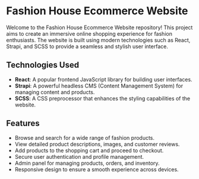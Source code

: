 # Fashion House Ecommerce Website

Welcome to the Fashion House Ecommerce Website repository! This project aims to create an immersive online shopping experience for fashion enthusiasts. The website is built using modern technologies such as React, Strapi, and SCSS to provide a seamless and stylish user interface.

## Technologies Used

- **React**: A popular frontend JavaScript library for building user interfaces.
- **Strapi**: A powerful headless CMS (Content Management System) for managing content and products.
- **SCSS**: A CSS preprocessor that enhances the styling capabilities of the website.

## Features

- Browse and search for a wide range of fashion products.
- View detailed product descriptions, images, and customer reviews.
- Add products to the shopping cart and proceed to checkout.
- Secure user authentication and profile management.
- Admin panel for managing products, orders, and inventory.
- Responsive design to ensure a smooth experience across devices.
